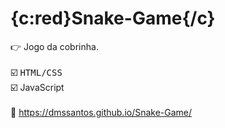 # {c:red}Snake-Game{/c}

:point_right: Jogo da cobrinha.  
&nbsp;  
:ballot_box_with_check: <kbd>HTML/CSS</kbd>  
:ballot_box_with_check: JavaScript  
&nbsp;  
:link: https://dmssantos.github.io/Snake-Game/  


